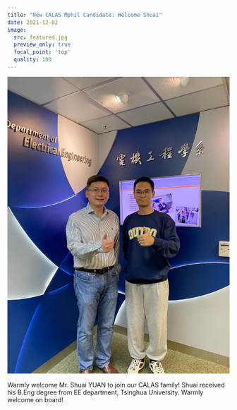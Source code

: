 ```yaml
---
title: "New CALAS Mphil Candidate: Welcome Shuai"
date: 2021-12-02
image:
  src: featured.jpg
  preview_only: true
  focal_point: 'top'
  quality: 100
---
```


<!--more-->

![](image.jpg)

Warmly welcome Mr. Shuai YUAN to join our CALAS family! Shuai received his B.Eng degree from EE department, Tsinghua University. Warmly welcome on board!